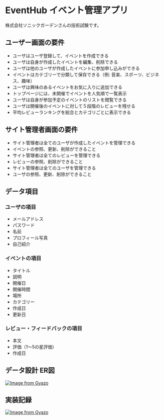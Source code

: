 # EventHub イベント管理アプリ

株式会社ソニックガーデンさんの技術試験です。

## ユーザー画面の要件
- ユーザはユーザ登録して、イベントを作成できる
- ユーザは自身が作成したイベントを編集、削除できる
- ユーザは他のユーザが作成したイベントに参加申し込みができる
- イベントはカテゴリーで分類して保存できる（例: 音楽、スポーツ、ビジネス、趣味）
- ユーザは興味のあるイベントをお気に入りに追加できる
- トップページには、未開催でイベントを人気順で一覧表示
- ユーザは自身が参加予定のイベントのリストを閲覧できる
- ユーザは開催後のイベントに対して５段階のレビューを残せる
- 平均レビューランキングを総合とカテゴリごとに表示できる

## サイト管理者画面の要件
- サイト管理者は全てのユーザが作成したイベントを管理できる
- イベントの参照、更新、削除ができること
- サイト管理者は全てのレビューを管理できる
- レビューの参照、削除ができること
- サイト管理者は全てのユーザを管理できる
- ユーザの参照、更新、削除ができること

## データ項目
### ユーザの項目
- メールアドレス
- パスワード
- 名前
- プロフィール写真
- 自己紹介

### イベントの項目
- タイトル
- 説明
- 開催日
- 開催時間
- 場所
- カテゴリー
- 作成日
- 更新日

### レビュー・フィードバックの項目
- 本文
- 評価（1〜5の星評価）
- 作成日

## データ設計 ER図
[![Image from Gyazo](https://i.gyazo.com/160ea0cf4835493d6cbeab545f5a87bc.png)](https://gyazo.com/160ea0cf4835493d6cbeab545f5a87bc)

## 実装記録
[![Image from Gyazo](https://i.gyazo.com/7af04302b790d9b555de061a44875be2.png)](https://gyazo.com/7af04302b790d9b555de061a44875be2)
